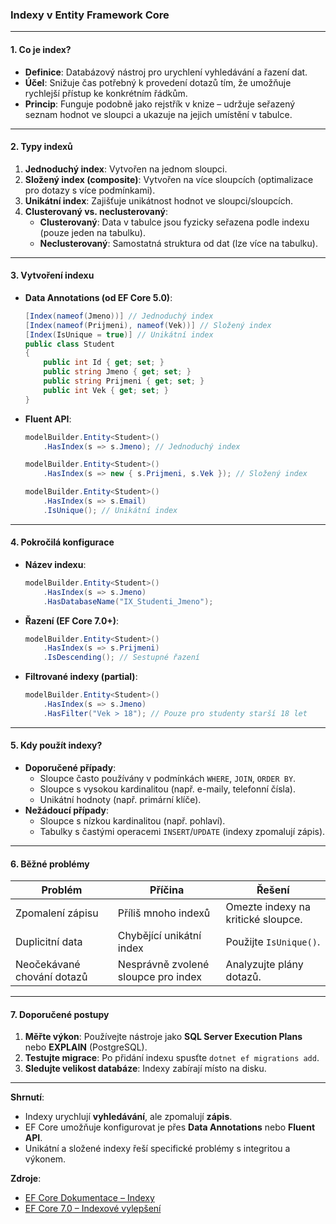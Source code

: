 
### Indexy v Entity Framework Core

---

#### **1. Co je index?**  

- **Definice**: Databázový nástroj pro urychlení vyhledávání a řazení dat.  
- **Účel**: Snižuje čas potřebný k provedení dotazů tím, že umožňuje rychlejší přístup ke konkrétním řádkům.  
- **Princip**: Funguje podobně jako rejstřík v knize – udržuje seřazený seznam hodnot ve sloupci a ukazuje na jejich umístění v tabulce.  

---

#### **2. Typy indexů**  

1. **Jednoduchý index**: Vytvořen na jednom sloupci.  
2. **Složený index (composite)**: Vytvořen na více sloupcích (optimalizace pro dotazy s více podmínkami).  
3. **Unikátní index**: Zajišťuje unikátnost hodnot ve sloupci/sloupcích.  
4. **Clusterovaný vs. neclusterovaný**:  
   - **Clusterovaný**: Data v tabulce jsou fyzicky seřazena podle indexu (pouze jeden na tabulku).  
   - **Neclusterovaný**: Samostatná struktura od dat (lze více na tabulku).  

---

#### **3. Vytvoření indexu**  

- **Data Annotations (od EF Core 5.0)**:  
  ```csharp  
  [Index(nameof(Jmeno))] // Jednoduchý index  
  [Index(nameof(Prijmeni), nameof(Vek))] // Složený index  
  [Index(IsUnique = true)] // Unikátní index  
  public class Student  
  {  
      public int Id { get; set; }  
      public string Jmeno { get; set; }  
      public string Prijmeni { get; set; }  
      public int Vek { get; set; }  
  }  
  ```  

- **Fluent API**:  
  ```csharp  
  modelBuilder.Entity<Student>()  
      .HasIndex(s => s.Jmeno); // Jednoduchý index  

  modelBuilder.Entity<Student>()  
      .HasIndex(s => new { s.Prijmeni, s.Vek }); // Složený index  

  modelBuilder.Entity<Student>()  
      .HasIndex(s => s.Email)  
      .IsUnique(); // Unikátní index  
  ```  

---

#### **4. Pokročilá konfigurace**  

- **Název indexu**:  
  ```csharp  
  modelBuilder.Entity<Student>()  
      .HasIndex(s => s.Jmeno)  
      .HasDatabaseName("IX_Studenti_Jmeno");  
  ```  

- **Řazení (EF Core 7.0+)**:  
  ```csharp  
  modelBuilder.Entity<Student>()  
      .HasIndex(s => s.Prijmeni)  
      .IsDescending(); // Sestupné řazení  
  ```  

- **Filtrované indexy (partial)**:  
  ```csharp  
  modelBuilder.Entity<Student>()  
      .HasIndex(s => s.Jmeno)  
      .HasFilter("Vek > 18"); // Pouze pro studenty starší 18 let  
  ```  

---

#### **5. Kdy použít indexy?**  

- **Doporučené případy**:  
  - Sloupce často používány v podmínkách `WHERE`, `JOIN`, `ORDER BY`.  
  - Sloupce s vysokou kardinalitou (např. e-maily, telefonní čísla).  
  - Unikátní hodnoty (např. primární klíče).  
- **Nežádoucí případy**:  
  - Sloupce s nízkou kardinalitou (např. pohlaví).  
  - Tabulky s častými operacemi `INSERT`/`UPDATE` (indexy zpomalují zápis).  

---

#### **6. Běžné problémy**  

| **Problém** | **Příčina** | **Řešení** |  
|-------------|-------------|------------|  
| Zpomalení zápisu | Příliš mnoho indexů | Omezte indexy na kritické sloupce. |  
| Duplicitní data | Chybějící unikátní index | Použijte `IsUnique()`. |  
| Neočekávané chování dotazů | Nesprávně zvolené sloupce pro index | Analyzujte plány dotazů. |  

---

#### **7. Doporučené postupy**  

1. **Měřte výkon**: Používejte nástroje jako **SQL Server Execution Plans** nebo **EXPLAIN** (PostgreSQL).  
2. **Testujte migrace**: Po přidání indexu spusťte `dotnet ef migrations add`.  
3. **Sledujte velikost databáze**: Indexy zabírají místo na disku.  

---

**Shrnutí**:  
- Indexy urychlují **vyhledávání**, ale zpomalují **zápis**.  
- EF Core umožňuje konfigurovat je přes **Data Annotations** nebo **Fluent API**.  
- Unikátní a složené indexy řeší specifické problémy s integritou a výkonem.  

**Zdroje**:  
- [EF Core Dokumentace – Indexy](https://learn.microsoft.com/en-us/ef/core/modeling/indexes)  
- [EF Core 7.0 – Indexové vylepšení](https://learn.microsoft.com/en-us/ef/core/what-is-new/ef-core-7.0/whatsnew#index-enhancements)
